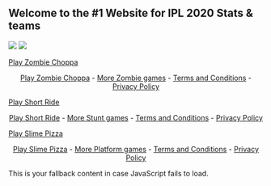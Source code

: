 ## Welcome to the #1 Website for IPL 2020 Stats & teams


![](https://lh3.googleusercontent.com/HHuEqL9TyhRBLVeY1OthifM2Crzy7ihsDB-WNdiFzJRi_HDNzGJ4Fgws4Ry5_SOwtWGUW0jsRaVFCaFpSb15EOW1r7IfebZ1t2tOaNvT=s0)
![](https://www.bing.com/th?id=OIP.I4J2tbscJwV5UC5OwNxzmgHaEZ&pid=Api&rs=1)



<!-- Place this code where you'd like the game to appear -->
<div class="miniclip-game-embed" data-game-name="zombie-choppa" data-theme="5" data-width="960" data-height="540" data-language="en"><a href="https://www.miniclip.com/games/zombie-choppa/">Play Zombie Choppa</a></div>
<p style="text-align:center;">
    <a href="https://www.miniclip.com/games/zombie-choppa/" target="_blank">Play Zombie Choppa</a> -
    <a href="https://www.miniclip.com/games/genre-1149/" target="_blank">More Zombie games</a> -
    <a href="https://www.miniclip.com/terms" target="_blank">Terms and Conditions</a> -
    <a href="https://www.miniclip.com/privacy" target="_blank">Privacy Policy</a>
</p>

<!-- Insert this code before your </body> tag -->
<script src="//static.miniclipcdn.com/js/game-embed.js"></script>


<!-- Place this code where you'd like the game to appear -->
<div class="miniclip-game-embed" data-game-name="short-ride" data-theme="5" data-width="800" data-height="480" data-language="en"><a href="https://www.miniclip.com/games/short-ride/">Play Short Ride</a></div>
<p style="text-align:center;">
    <a href="https://www.miniclip.com/games/short-ride/" target="_blank">Play Short Ride</a> -
    <a href="https://www.miniclip.com/games/genre-1151/" target="_blank">More Stunt games</a> -
    <a href="https://www.miniclip.com/terms" target="_blank">Terms and Conditions</a> -
    <a href="https://www.miniclip.com/privacy" target="_blank">Privacy Policy</a>
</p>

<!-- Insert this code before your </body> tag -->
<script src="//static.miniclipcdn.com/js/game-embed.js"></script>


<!-- Place this code where you'd like the game to appear -->
<div class="miniclip-game-embed" data-game-name="slime-pizza" data-theme="5" data-width="480" data-height="640" data-language="en"><a href="https://www.miniclip.com/games/slime-pizza/">Play Slime Pizza</a></div>
<p style="text-align:center;">
    <a href="https://www.miniclip.com/games/slime-pizza/" target="_blank">Play Slime Pizza</a> -
    <a href="https://www.miniclip.com/games/genre-40/" target="_blank">More Platform games</a> -
    <a href="https://www.miniclip.com/terms" target="_blank">Terms and Conditions</a> -
    <a href="https://www.miniclip.com/privacy" target="_blank">Privacy Policy</a>
</p>

<!-- Insert this code before your </body> tag -->
<script src="//static.miniclipcdn.com/js/game-embed.js"></script>



<head><meta charset="utf-8"><link rel="canonical" href="https://doodlecricket.github.io/"><meta http-equiv="X-UA-Compatible" content="IE=edge"><meta name="viewport" content="width=device-width,initial-scale=1"><title>Doodle Cricket</title><meta name="description" content="Welcome to the Google Doodle Cricket Game! Powered By Google's Advance AI Algorithms. This is a game built for you the cricket fan! Every cricket lover can now have the most lightweight mobile cricket game at the palm of their hands! You can play the maximum number of cricket shots without having over limits. Be prepared for awesome fun!"><meta name="keywords" content="google, googledoodle, doodle, game, cricket, javascript, svg, asissuthar, app, android, developer, timepass, fun"><meta name="author" content="asissuthar"><link rel="icon" type="image/png" sizes="32x32" href="/static/img/icons/favicon-32x32.png"><link rel="icon" type="image/png" sizes="16x16" href="/static/img/icons/favicon-16x16.png"><link rel="shortcut icon" href="/static/img/icons/favicon.png"><link rel="manifest" href="/static/manifest.json"><meta name="theme-color" content="#09a3d1"><meta name="apple-mobile-web-app-capable" content="yes"><meta name="apple-mobile-web-app-status-bar-style" content="black"><meta name="apple-mobile-web-app-title" content="y"><link rel="apple-touch-icon" href="/static/img/icons/apple-touch-icon-152x152.png"><meta name="msapplication-TileImage" content="/static/img/icons/msapplication-icon-144x144.png"><meta name="msapplication-TileColor" content="#ffffff"><meta name="robots" content="index,follow"><meta itemprop="image" content="/static/img/icons/favicon.png"><meta name="twitter:card" content="summary_large_image"><meta name="twitter:site" content="@doodle_cricket"><meta name="twitter:title" content="Doodle Cricket"><meta name="twitter:description" content="Welcome to the Google Doodle Cricket Game! Powered By Google's Advance AI Algorithms. This is a game built for you the cricket fan! Every cricket lover can now have the most lightweight mobile cricket game at the palm of their hands! You can play the maximum number of cricket shots without having over limits. Be prepared for awesome fun!"><meta name="twitter:creator" content="@doodle_cricket"><meta name="twitter:image" content="https://doodlecricket.github.io/static/img/icons/android-chrome-512x512.png"><meta property="og:title" content="Doodle Cricket"><meta property="og:type" content="website"><meta property="og:url" content="https://doodlecricket.github.io/"><meta property="og:image" content="https://doodlecricket.github.io/static/img/icons/android-chrome-512x512.png"><meta property="og:description" content="Welcome to the Google Doodle Cricket Game! Powered By Google's Advance AI Algorithms. This is a game built for you the cricket fan! Every cricket lover can now have the most lightweight mobile cricket game at the palm of their hands! You can play the maximum number of cricket shots without having over limits. Be prepared for awesome fun!"><meta property="og:site_name" content="Doodle Cricket"><link rel="preload" href="/static/js/vendor.f9c6d5a7cb81ad3bbc97.js" as="script"><link rel="preload" href="/static/js/app.e43b49c3c84a7fc81a3d.js" as="script"><link rel="preload" href="/static/css/app.a9b6a1a03985e4e925690e0f3b0a80a0.css" as="style"><link rel="preload" href="/static/js/manifest.9616c67252f02c30b0ba.js" as="script"><link href="/static/css/app.a9b6a1a03985e4e925690e0f3b0a80a0.css" rel="stylesheet"></head>
<body><noscript>This is your fallback content in case JavaScript fails to load.</noscript><div id="hplogo" title="" style="width: 768px; height: 432px;"><canvas tabindex="0" width="1365" height="933" style="cursor: default;"></canvas></div><script async="" src="https://www.google-analytics.com/analytics.js"></script><script>!function(){"use strict";const o=Boolean("localhost"===window.location.hostname||"[::1]"===window.location.hostname||window.location.hostname.match(/^127(?:\.(?:25[0-5]|2[0-4][0-9]|[01]?[0-9][0-9]?)){3}$/));window.addEventListener("load",function(){"serviceWorker"in navigator&&("https:"===window.location.protocol||o)&&navigator.serviceWorker.register("service-worker.js").then(function(o){o.onupdatefound=function(){if(navigator.serviceWorker.controller){const n=o.installing;n.onstatechange=function(){switch(n.state){case"installed":break;case"redundant":throw new Error("The installing service worker became redundant.")}}}}}).catch(function(o){console.error("Error during service worker registration:",o)})})}();</script><script type="text/javascript" src="/static/js/manifest.9616c67252f02c30b0ba.js"></script><script type="text/javascript" src="/static/js/vendor.f9c6d5a7cb81ad3bbc97.js"></script><script type="text/javascript" src="/static/js/app.e43b49c3c84a7fc81a3d.js"></script></body>
